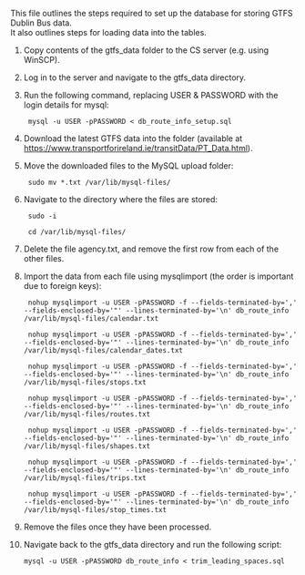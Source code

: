 This file outlines the steps required to set up the database for storing GTFS Dublin Bus data. <br>
It also outlines steps for loading data into the tables.

1. Copy contents of the gtfs_data folder to the CS server (e.g. using WinSCP).
2. Log in to the server and navigate to the gtfs_data directory.
3. Run the following command, replacing USER & PASSWORD with the login details for mysql:

        mysql -u USER -pPASSWORD < db_route_info_setup.sql

4. Download the latest GTFS data into the folder (available at https://www.transportforireland.ie/transitData/PT_Data.html).
5. Move the downloaded files to the MySQL upload folder:
        
        sudo mv *.txt /var/lib/mysql-files/

6. Navigate to the directory where the files are stored:

        sudo -i

        cd /var/lib/mysql-files/

7. Delete the file agency.txt, and remove the first row from each of the other files.
8. Import the data from each file using mysqlimport (the order is important due to foreign keys):

        nohup mysqlimport -u USER -pPASSWORD -f --fields-terminated-by=',' --fields-enclosed-by='"' --lines-terminated-by='\n' db_route_info /var/lib/mysql-files/calendar.txt

        nohup mysqlimport -u USER -pPASSWORD -f --fields-terminated-by=',' --fields-enclosed-by='"' --lines-terminated-by='\n' db_route_info /var/lib/mysql-files/calendar_dates.txt

        nohup mysqlimport -u USER -pPASSWORD -f --fields-terminated-by=',' --fields-enclosed-by='"' --lines-terminated-by='\n' db_route_info /var/lib/mysql-files/stops.txt

        nohup mysqlimport -u USER -pPASSWORD -f --fields-terminated-by=',' --fields-enclosed-by='"' --lines-terminated-by='\n' db_route_info /var/lib/mysql-files/routes.txt

        nohup mysqlimport -u USER -pPASSWORD -f --fields-terminated-by=',' --fields-enclosed-by='"' --lines-terminated-by='\n' db_route_info /var/lib/mysql-files/shapes.txt

        nohup mysqlimport -u USER -pPASSWORD -f --fields-terminated-by=',' --fields-enclosed-by='"' --lines-terminated-by='\n' db_route_info /var/lib/mysql-files/trips.txt

        nohup mysqlimport -u USER -pPASSWORD -f --fields-terminated-by=',' --fields-enclosed-by='"' --lines-terminated-by='\n' db_route_info /var/lib/mysql-files/stop_times.txt

9. Remove the files once they have been processed.
10. Navigate back to the gtfs_data directory and run the following script:

        mysql -u USER -pPASSWORD db_route_info < trim_leading_spaces.sql